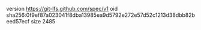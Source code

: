 version https://git-lfs.github.com/spec/v1
oid sha256:0f9ef87a023041f8dba13985ea9d5792e272e57d52c1213d38dbb82beed57ecf
size 2485
